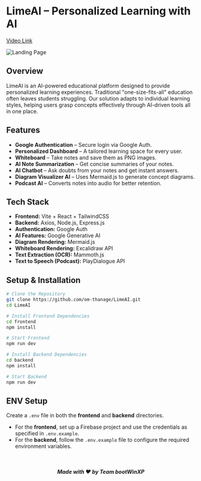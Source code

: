 #  LimeAI – Personalized Learning with AI
<a href="https://youtu.be/F7Y3gW7VAbU">Video Link</a>

<img src="https://res.cloudinary.com/dzsscqf6t/image/upload/v1742701808/Screenshot_2025-03-23_091835_cpxw1q.png" alt="Landing Page" />

##  Overview  
LimeAI is an AI-powered educational platform designed to provide personalized learning experiences. Traditional "one-size-fits-all" education often leaves students struggling. Our solution adapts to individual learning styles, helping users grasp concepts effectively through AI-driven tools all in one place.  

##  Features  
- **Google Authentication** – Secure login via Google Auth.  
- **Personalized Dashboard** – A tailored learning space for every user.  
- **Whiteboard** – Take notes and save them as PNG images.  
- **AI Note Summarization** – Get concise summaries of your notes.  
- **AI Chatbot** – Ask doubts from your notes and get instant answers.  
- **Diagram Visualizer AI** – Uses Mermaid.js to generate concept diagrams.  
- **Podcast AI** – Converts notes into audio for better retention.  

##  Tech Stack  
- **Frontend:** Vite + React + TailwindCSS 
- **Backend:** Axios, Node.js, Express.js
- **Authentication:** Google Auth  
- **AI Features:** Google Generative AI  
- **Diagram Rendering:** Mermaid.js  
- **Whiteboard Rendering:** Excalidraw API 
- **Text Extraction (OCR):** Mammoth.js 
- **Text to Speech (Podcast):** PlayDialogue API

##  Setup & Installation  
```sh
# Clone the Repository
git clone https://github.com/om-thanage/LimeAI.git
cd LimeAI

# Install Frontend Dependencies
cd frontend
npm install

# Start Frontend
npm run dev

# Install Backend Dependencies
cd backend
npm install

# Start Backend
npm run dev

```

## ENV Setup

Create a `.env` file in both the **frontend** and **backend** directories.

- For the **frontend**, set up a Firebase project and use the credentials as specified in `.env.example`.
- For the **backend**, follow the `.env.example` file to configure the required environment variables.

<br>
<h5 align="center">Made with ❤️ by Team bootWinXP</h5>
